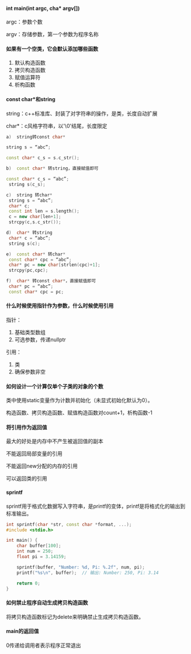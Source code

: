 #### int main(int argc, cha* argv[])

argc：参数个数

argv：存储参数，第一个参数为程序名称

#### 如果有一个空类，它会默认添加哪些函数

1. 默认构造函数
2. 拷贝构造函数
3. 赋值运算符
4. 析构函数

#### const char*和string

string：c++标准库、封装了对字符串的操作，是类，长度自动扩展

char*：c风格字符串，以'\0'结尾，长度限定

```c++
a)  string转const char* 

string s = “abc”; 

const char* c_s = s.c_str(); 

b)  const char* 转string，直接赋值即可 

const char* c_s = “abc”; 
 string s(c_s); 

c)  string 转char* 
 string s = “abc”; 
 char* c; 
 const int len = s.length(); 
 c = new char[len+1]; 
 strcpy(c,s.c_str()); 

d)  char* 转string 
 char* c = “abc”; 
 string s(c); 

e)  const char* 转char* 
 const char* cpc = “abc”; 
 char* pc = new char[strlen(cpc)+1]; 
 strcpy(pc,cpc);

f)  char* 转const char*，直接赋值即可 
 char* pc = “abc”; 
 const char* cpc = pc;
```

#### 什么时候使用指针作为参数，什么时候使用引用

指针：

1. 基础类型数组
2. 可选参数，传递nullptr

引用：

1. 类
2. 确保参数非空

#### 如何设计一个计算仅单个子类的对象的个数

类中使用static变量作为计数并初始化（未显式初始化默认为0）。

构造函数、拷贝构造函数、赋值构造函数对count+1，析构函数-1

#### 将引用作为返回值

最大的好处是内存中不产生被返回值的副本

不能返回局部变量的引用

不能返回new分配的内存的引用

可以返回类的引用

#### sprintf

sprintf用于格式化数据写入字符串，是printf的变体，printf是将格式化的输出到标准输出。

```c++
int sprintf(char *str, const char *format, ...);
#include <stdio.h>

int main() {
    char buffer[100];
    int num = 250;
    float pi = 3.14159;

    sprintf(buffer, "Number: %d, Pi: %.2f", num, pi);
    printf("%s\n", buffer);  // 输出: Number: 250, Pi: 3.14

    return 0;
}
```

#### 如何禁止程序自动生成拷贝构造函数

将拷贝构造函数标记为delete来明确禁止生成拷贝构造函数。

#### main的返回值

0传递给调用者表示程序正常退出

